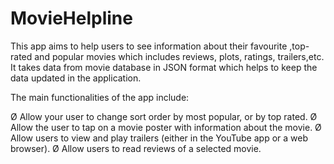 # MovieHelpline
This app aims to help users to see information about their favourite ,top-rated and popular movies which includes reviews,
plots, ratings, trailers,etc. It takes data from movie database in JSON format which helps to keep the data updated in the 
application.

The main functionalities of the app include:

Ø Allow your user to change sort order by most popular, or by top rated.
Ø Allow the user to tap on a movie poster with information about the movie.
Ø Allow users to view and play trailers (either in the YouTube app or a web browser).
Ø Allow users to read reviews of a selected movie.
